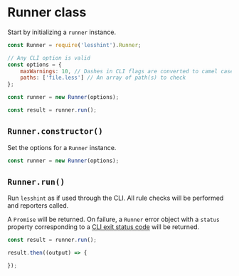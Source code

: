 # Runner class

Start by initializing a `runner` instance.

```js
const Runner = require('lesshint').Runner;

// Any CLI option is valid
const options = {
    maxWarnings: 10, // Dashes in CLI flags are converted to camel case
    paths: ['file.less'] // An array of path(s) to check
};

const runner = new Runner(options);

const result = runner.run();
```

## `Runner.constructor()`
Set the options for a `Runner` instance.

```js
const runner = new Runner(options);
```

## `Runner.run()`
Run `lesshint` as if used through the CLI. All rule checks will be performed and reporters called.

A `Promise` will be returned. On failure, a `Runner` error object with a `status` property corresponding to a [CLI exit status code](/README.md#exit-status-codes) will be returned.

```js
const result = runner.run();

result.then((output) => {

});
```
